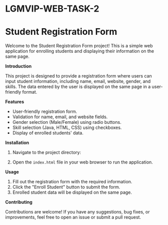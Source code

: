 # LGMVIP-WEB-TASK-2
# Student Registration Form

Welcome to the Student Registration Form project! This is a simple web application for enrolling students and displaying their information on the same page.

**Introduction**

This project is designed to provide a registration form where users can input student information, including name, email, website, gender, and skills. The data entered by the user is displayed on the same page in a user-friendly format.

**Features**

- User-friendly registration form.
- Validation for name, email, and website fields.
- Gender selection (Male/Female) using radio buttons.
- Skill selection (Java, HTML, CSS) using checkboxes.
- Display of enrolled students' data.

**Installation**

1. Navigate to the project directory:

2. Open the `index.html` file in your web browser to run the application.

**Usage**

1. Fill out the registration form with the required information.
2. Click the "Enroll Student" button to submit the form.
3. Enrolled student data will be displayed on the same page.

**Contributing**

Contributions are welcome! If you have any suggestions, bug fixes, or improvements, feel free to open an issue or submit a pull request.
